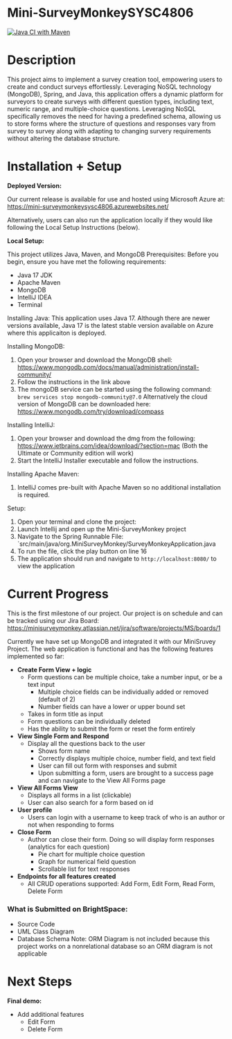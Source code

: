 # Mini-SurveyMonkeySYSC4806
[![Java CI with Maven](https://github.com/andre-Hazim/Mini-SurveyMonkeySYSC4806/actions/workflows/maven.yml/badge.svg)](https://github.com/andre-Hazim/Mini-SurveyMonkeySYSC4806/actions/workflows/maven.yml)

# Description
This project aims to implement a survey creation tool, empowering users to create and conduct surveys effortlessly. Leveraging NoSQL technology (MongoDB), Spring, and Java, this application offers a dynamic platform for surveyors to create surveys with different question types, including text, numeric range, and multiple-choice questions. Leveraging NoSQL specifically removes the need for having a predefined schema, allowing us to store forms where the structure of questions and responses vary from survey to survey along with adapting to changing survery requirements without altering the database structure.

# Installation + Setup
**Deployed Version:**

Our current release is available for use and hosted using Microsoft Azure at:  
https://mini-surveymonkeysysc4806.azurewebsites.net/

Alternatively, users can also run the application locally if they would like following the Local Setup Instructions (below). 


**Local Setup:**

This project utilizes Java, Maven, and MongoDB
Prerequisites:
Before you begin, ensure you have met the following requirements:
- Java 17 JDK
- Apache Maven 
- MongoDB
- IntelliJ IDEA
- Terminal

Installing Java:
This application uses Java 17. Although there are newer versions available, Java 17 is the latest stable version available on Azure where this applicaiton is deployed. 

Installing MongoDB:
1. Open your browser and download the MongoDB shell: https://www.mongodb.com/docs/manual/administration/install-community/
2. Follow the instructions in the link above
3. The mongoDB service can be started using the following command:
   `brew services stop mongodb-community@7.0`
Alternatively the cloud version of MongoDB can be downloaded here:
https://www.mongodb.com/try/download/compass

Installing IntelliJ:
1. Open your browser and download the dmg from the following: https://www.jetbrains.com/idea/download/?section=mac (Both the Ultimate or Community edition will work)
2. Start the IntelliJ Installer executable and follow the instructions.

Installing Apache Maven:
1. IntelliJ comes pre-built with Apache Maven so no additional installation is required.

Setup:
1. Open your terminal and clone the project:
2. Launch Intellij and open up the Mini-SurveyMonkey project
3. Navigate to the Spring Runnable File: `src/main/java/org.MiniSurveyMonkey/SurveyMonkeyApplication.java
4. To run the file, click the play button on line 16
5. The application should run and navigate to `http://localhost:8080/` to view the application


# Current Progress
This is the first milestone of our project. Our project is on schedule and can be tracked using our Jira Board: https://minisurveymonkey.atlassian.net/jira/software/projects/MS/boards/1

Currently we have set up MongoDB and integrated it with our MiniSruvey Project. The web application is functional and has the following features implemented so far:
- **Create Form View + logic**
  - Form questions can be multiple choice, take a number input, or be a text input
    - Multiple choice fields can be individually added or removed (default of 2)
    - Number fields can have a lower or upper bound set
  - Takes in form title as input
  - Form questions can be individually deleted
  - Has the ability to submit the form or reset the form entirely
- **View Single Form and Respond**
  - Display all the questions back to the user
    - Shows form name
    - Correctly displays multiple choice, number field, and text field
    - User can fill out form with responses and submit
    - Upon submitting a form, users are brought to a success page and can navigate to the View All Forms page
- **View All Forms View**
  - Displays all forms in a list (clickable)
  - User can also search for a form based on id
- **User profile**
  - Users can login with a username to keep track of who is an author or not when responding to forms
- **Close Form**
  - Author can close their form. Doing so will display form responses (analytics for each question)
    - Pie chart for multiple choice question
    - Graph for numerical field question
    - Scrollable list for text responses 
- **Endpoints for all features created**
  - All CRUD operations supported: Add Form, Edit Form, Read Form, Delete Form


### What is Submitted on BrightSpace:
- Source Code
- UML Class Diagram
- Database Schema 
  Note: ORM Diagram is not included because this project works on a nonrelational database so an ORM diagram is not applicable


# Next Steps 
**Final demo:**
- Add additional features
  - Edit Form
  - Delete Form
